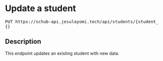 # Update a student

<pre id='liveapi-code'>PUT https://schub-api.jesulayomi.tech/api/students/{student_id}
{}</pre>

## Description
This endpoint updates an existing student with new data.
